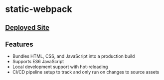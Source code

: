 # static-webpack

## [Deployed Site](https://ahmednkhan24.github.io/static-webpack/index.html)

## Features

- Bundles HTML, CSS, and JavaScript into a production build
- Supports ES6 JavaScript
- Local development support with hot-reloading
- CI/CD pipeline setup to track and only run on changes to source assets
